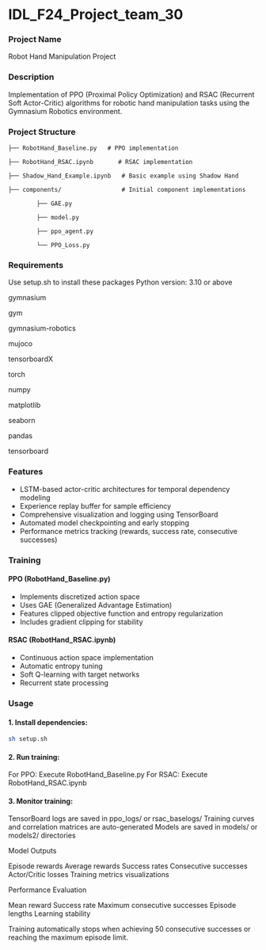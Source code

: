 # IDL_F24_Project_team_30
### Project Name
Robot Hand Manipulation Project

### Description
Implementation of PPO (Proximal Policy Optimization) and RSAC (Recurrent Soft Actor-Critic) algorithms for robotic hand manipulation tasks using the Gymnasium Robotics environment.

### Project Structure
    ├── RobotHand_Baseline.py   # PPO implementation

    ├── RobotHand_RSAC.ipynb       # RSAC implementation

    ├── Shadow_Hand_Example.ipynb   # Basic example using Shadow Hand

    ├── components/                 # Initial component implementations

            ├── GAE.py

            ├── model.py

            ├── ppo_agent.py

            └── PPO_Loss.py

### Requirements
Use setup.sh to install these packages
Python version: 3.10 or above

gymnasium

gym

gymnasium-robotics

mujoco

tensorboardX

torch

numpy

matplotlib

seaborn

pandas

tensorboard

### Features
- LSTM-based actor-critic architectures for temporal dependency modeling
- Experience replay buffer for sample efficiency  
- Comprehensive visualization and logging using TensorBoard
- Automated model checkpointing and early stopping
- Performance metrics tracking (rewards, success rate, consecutive successes)

### Training

#### PPO (RobotHand_Baseline.py)
- Implements discretized action space
- Uses GAE (Generalized Advantage Estimation)
- Features clipped objective function and entropy regularization
- Includes gradient clipping for stability

#### RSAC (RobotHand_RSAC.ipynb)
- Continuous action space implementation
- Automatic entropy tuning
- Soft Q-learning with target networks  
- Recurrent state processing

### Usage

#### 1. Install dependencies:
```bash
sh setup.sh
```

#### 2. Run training:

For PPO: Execute RobotHand_Baseline.py
For RSAC: Execute RobotHand_RSAC.ipynb

#### 3. Monitor training:

TensorBoard logs are saved in ppo_logs/ or rsac_baselogs/
Training curves and correlation matrices are auto-generated
Models are saved in models/ or models2/ directories

Model Outputs

Episode rewards
Average rewards
Success rates
Consecutive successes
Actor/Critic losses
Training metrics visualizations

Performance Evaluation

Mean reward
Success rate
Maximum consecutive successes
Episode lengths
Learning stability

Training automatically stops when achieving 50 consecutive successes or reaching the maximum episode limit.
